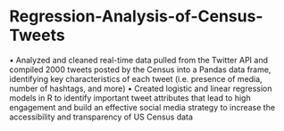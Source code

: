 # Regression-Analysis-of-Census-Tweets

• Analyzed and cleaned real-time data pulled from the Twitter API and compiled 2000 tweets posted by the Census into a Pandas data frame, 
identifying key characteristics of each tweet (i.e. presence of media, number of hashtags, and more)
• Created logistic and linear regression models in R to identify important tweet attributes that lead to high engagement and build an 
effective social media strategy to increase the accessibility and transparency of US Census data
